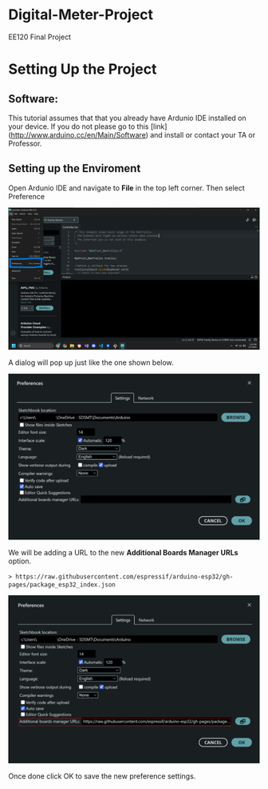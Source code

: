 # Digital-Meter-Project
EE120 Final Project 

# Setting Up the Project 

## Software: 

This tutorial assumes that that you already have Ardunio IDE installed on your device.  If you do not please go to this [link] (http://www.arduino.cc/en/Main/Software) and install or contact your TA or Professor. 

## Setting up the Enviroment 

Open Ardunio IDE and navigate to **File** in the top left corner.  Then select Preference 

![IDE Screen](/assets/images/IDE_File.png)

A dialog will pop up just like the one shown below.

![IDE Preference](/assets/images/IDE_Preference.png)

We will be adding a URL to the new **Additional Boards Manager URLs** option. 

    > https://raw.githubusercontent.com/espressif/arduino-esp32/gh-pages/package_esp32_index.json

![IDE Preference URL](/assets/images/IDE_Preference_URL.png)

Once done click OK to save the new preference settings.


